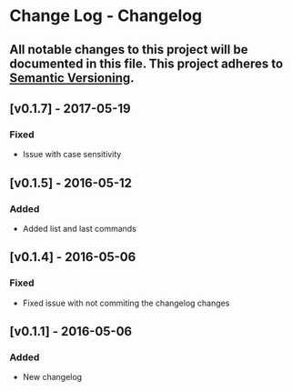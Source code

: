 # Change Log - Changelog
All notable changes to this project will be documented in this file.
This project adheres to [Semantic Versioning](http://semver.org/).
----

## [v0.1.7] - 2017-05-19
### Fixed
- Issue with case sensitivity

## [v0.1.5] - 2016-05-12
### Added
- Added list and last commands

## [v0.1.4] - 2016-05-06
### Fixed
- Fixed issue with not commiting the changelog changes

## [v0.1.1] - 2016-05-06
### Added
- New changelog
